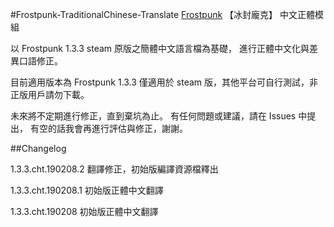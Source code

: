 ﻿#Frostpunk-TraditionalChinese-Translate
<a href="https://store.steampowered.com/app/323190/Frostpunk/">Frostpunk</a> 【冰封龐克】 中文正體模組


以 Frostpunk 1.3.3 steam 原版之簡體中文語言檔為基礎，
進行正體中文化與差異口語修正。

目前適用版本為 Frostpunk 1.3.3
僅適用於 steam 版，其他平台可自行測試，非正版用戶請勿下載。

未來將不定期進行修正，直到棄坑為止。
有任何問題或建議，請在 Issues 中提出，
有空的話我會再進行評估與修正，謝謝。

##Changelog

1.3.3.cht.190208.2 翻譯修正，初始版編譯資源檔釋出

1.3.3.cht.190208.1 初始版正體中文翻譯

1.3.3.cht.190208 初始版正體中文翻譯

